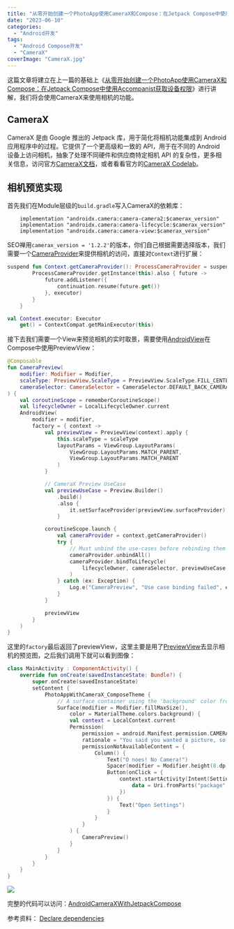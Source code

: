 ```yaml
---
title: "从零开始创建一个PhotoApp使用CameraX和Compose：在Jetpack Compose中使用CameraX进行相机预览"
date: "2023-06-10"
categories: 
  - "Android开发"
tags: 
  - "Android Compose开发"
  - "CameraX"
coverImage: "CameraX.jpg"
---
```


这篇文章将建立在上一篇的基础上《[从零开始创建一个PhotoApp使用CameraX和Compose：在Jetpack Compose中使用Accompanist获取设备权限](https://www.seozen.top/building-photo-app-with-jetpack-compose-camerax-and-coroutines-part-one-device-permissions.html)》进行讲解，我们将会使用CameraX来使用相机的功能。

## CameraX

CameraX 是由 Google 推出的 Jetpack 库，用于简化将相机功能集成到 Android 应用程序中的过程。它提供了一个更高级和一致的 API，用于在不同的 Android 设备上访问相机，抽象了处理不同硬件和供应商特定相机 API 的复杂性，更多相关信息，访问官方[CameraX文档](https://developer.android.com/training/camerax)，或者看看官方的[CameraX Codelab](https://developer.android.com/codelabs/camerax-getting-started#3)。

## 相机预览实现

首先我们在Module层级的`build.gradle`写入CameraX的依赖库：
```
    implementation "androidx.camera:camera-camera2:$camerax_version"
    implementation "androidx.camera:camera-lifecycle:$camerax_version"
    implementation "androidx.camera:camera-view:$camerax_version"
```
SEO禅用`camerax_version = '1.2.2'`的版本，你们自己根据需要选择版本，我们需要一个[CameraProvider](https://developer.android.com/reference/androidx/camera/core/CameraProvider)来提供相机的访问，直接对`Context`进行扩展：
```kotlin
suspend fun Context.getCameraProvider(): ProcessCameraProvider = suspendCoroutine { continuation ->
        ProcessCameraProvider.getInstance(this).also { future ->
            future.addListener({
                continuation.resume(future.get())
            }, executor)
        }
    }

val Context.executor: Executor
    get() = ContextCompat.getMainExecutor(this)
```
接下去我们需要一个View来预览相机的实时取景，需要使用[AndroidView](https://developer.android.com/jetpack/compose/migrate/interoperability-apis/views-in-compose)在Compose中使用PreviewView：
```kotlin
@Composable
fun CameraPreview(
    modifier: Modifier = Modifier,
    scaleType: PreviewView.ScaleType = PreviewView.ScaleType.FILL_CENTER,
    cameraSelector: CameraSelector = CameraSelector.DEFAULT_BACK_CAMERA
) {
    val coroutineScope = rememberCoroutineScope()
    val lifecycleOwner = LocalLifecycleOwner.current
    AndroidView(
        modifier = modifier,
        factory = { context ->
            val previewView = PreviewView(context).apply {
                this.scaleType = scaleType
                layoutParams = ViewGroup.LayoutParams(
                    ViewGroup.LayoutParams.MATCH_PARENT,
                    ViewGroup.LayoutParams.MATCH_PARENT
                )
            }

            // CameraX Preview UseCase
            val previewUseCase = Preview.Builder()
                .build()
                .also {
                    it.setSurfaceProvider(previewView.surfaceProvider)
                }

            coroutineScope.launch {
                val cameraProvider = context.getCameraProvider()
                try {
                    // Must unbind the use-cases before rebinding them.
                    cameraProvider.unbindAll()
                    cameraProvider.bindToLifecycle(
                        lifecycleOwner, cameraSelector, previewUseCase
                    )
                } catch (ex: Exception) {
                    Log.e("CameraPreview", "Use case binding failed", ex)
                }
            }

            previewView
        }
    )
}
```
这里的`factory`最后返回了previewView，这里主要是用了[PreviewView](https://developer.android.com/reference/androidx/camera/view/PreviewView)去显示相机的预览图，之后我们调用下就可以看到图像：
```kotlin
class MainActivity : ComponentActivity() {
    override fun onCreate(savedInstanceState: Bundle?) {
        super.onCreate(savedInstanceState)
        setContent {
            PhotoAppWithCameraX_ComposeTheme {
                // A surface container using the 'background' color from the theme
                Surface(modifier = Modifier.fillMaxSize(),
                    color = MaterialTheme.colors.background) {
                    val context = LocalContext.current
                    Permission(
                        permission = android.Manifest.permission.CAMERA,
                        rationale = "You said you wanted a picture, so I'm going to have to ask for permission.",
                        permissionNotAvailableContent = {
                            Column() {
                                Text("O noes! No Camera!")
                                Spacer(modifier = Modifier.height(8.dp))
                                Button(onClick = {
                                    context.startActivity(Intent(Settings.ACTION_APPLICATION_DETAILS_SETTINGS).apply {
                                        data = Uri.fromParts("package", context.packageName, null)
                                    })
                                }) {
                                    Text("Open Settings")
                                }
                            }
                        }
                    ) {
                        CameraPreview()
                    }
                }
            }
        }
    }
}
```
![](https://www.seozen.top/wp-content/uploads/2023/06/b4f475d3f80f6506c5b64a76a277a8b-356x768.jpg?v=1686208424)

完整的代码可以访问：[AndroidCameraXWithJetpackCompose](https://github.com/HelloYu/AndroidCameraXWithJetpackCompose)


参考资料：
[Declare dependencies](https://developer.android.com/training/camerax/architecture#dependencies)